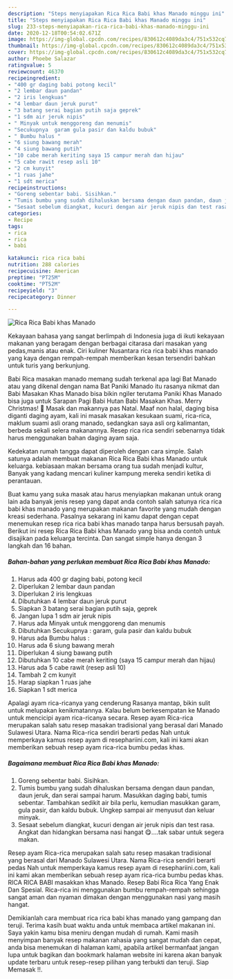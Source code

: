 ```yaml
---
description: "Steps menyiapakan Rica Rica Babi khas Manado minggu ini"
title: "Steps menyiapakan Rica Rica Babi khas Manado minggu ini"
slug: 233-steps-menyiapakan-rica-rica-babi-khas-manado-minggu-ini
date: 2020-12-18T00:54:02.671Z
image: https://img-global.cpcdn.com/recipes/830612c4089da3c4/751x532cq70/rica-rica-babi-khas-manado-foto-resep-utama.jpg
thumbnail: https://img-global.cpcdn.com/recipes/830612c4089da3c4/751x532cq70/rica-rica-babi-khas-manado-foto-resep-utama.jpg
cover: https://img-global.cpcdn.com/recipes/830612c4089da3c4/751x532cq70/rica-rica-babi-khas-manado-foto-resep-utama.jpg
author: Phoebe Salazar
ratingvalue: 5
reviewcount: 46370
recipeingredient:
- "400 gr daging babi potong kecil"
- "2 lembar daun pandan"
- "2 iris lengkuas"
- "4 lembar daun jeruk purut"
- "3 batang serai bagian putih saja geprek"
- "1 sdm air jeruk nipis"
- " Minyak untuk menggoreng dan menumis"
- "Secukupnya  garam gula pasir dan kaldu bubuk"
- " Bumbu halus "
- "6 siung bawang merah"
- "4 siung bawang putih"
- "10 cabe merah keriting saya 15 campur merah dan hijau"
- "5 cabe rawit resep asli 10"
- "2 cm kunyit"
- "1 ruas jahe"
- "1 sdt merica"
recipeinstructions:
- "Goreng sebentar babi. Sisihkan."
- "Tumis bumbu yang sudah dihaluskan bersama dengan daun pandan, daun jeruk, dan serai sampai harum. Masukkan daging babi, tumis sebentar. Tambahkan sedikit air bila perlu, kemudian masukkan garam, gula pasir, dan kaldu bubuk. Ungkep sampai air menyusut dan keluar minyak."
- "Sesaat sebelum diangkat, kucuri dengan air jeruk nipis dan test rasa. Angkat dan hidangkan bersama nasi hangat 😋....tak sabar untuk segera makan."
categories:
- Recipe
tags:
- rica
- rica
- babi

katakunci: rica rica babi 
nutrition: 288 calories
recipecuisine: American
preptime: "PT25M"
cooktime: "PT52M"
recipeyield: "3"
recipecategory: Dinner

---
```



![Rica Rica Babi khas Manado](https://img-global.cpcdn.com/recipes/830612c4089da3c4/751x532cq70/rica-rica-babi-khas-manado-foto-resep-utama.jpg)

Kekayaan bahasa yang sangat berlimpah di Indonesia juga di ikuti kekayaan makanan yang beragam dengan berbagai citarasa dari masakan yang pedas,manis atau enak. Ciri kuliner Nusantara rica rica babi khas manado yang kaya dengan rempah-rempah memberikan kesan tersendiri bahkan untuk turis yang berkunjung.


Babi Rica masakan manado memang sudah terkenal apa lagi Bat Manado atau yang dikenal dengan nama Bat Paniki Manado itu rasanya nikmat dan Babi Masakan Khas Manado bisa bikin ngiler terutama Paniki Khas Manado bisa juga untuk Sarapan Pagi Babi Hutan Babi Masakan Khas. Merry Christmas! 🎅 Masak dan makannya pas Natal. Maaf non halal, daging bisa diganti daging ayam, kali ini masak masakan kesukaan suami, rica-rica, maklum suami asli orang manado, sedangkan saya asli org kalimantan, berbeda sekali selera makanannya. Resep rica rica sendiri sebenarnya tidak harus menggunakan bahan daging ayam saja.

Kedekatan rumah tangga dapat diperoleh dengan cara simple. Salah satunya adalah membuat makanan Rica Rica Babi khas Manado untuk keluarga. kebiasaan makan bersama orang tua sudah menjadi kultur, Banyak yang kadang mencari kuliner kampung mereka sendiri ketika di perantauan.

Buat kamu yang suka masak atau harus menyiapkan makanan untuk orang lain ada banyak jenis resep yang dapat anda contoh salah satunya rica rica babi khas manado yang merupakan makanan favorite yang mudah dengan kreasi sederhana. Pasalnya sekarang ini kamu dapat dengan cepat menemukan resep rica rica babi khas manado tanpa harus bersusah payah.
Berikut ini resep Rica Rica Babi khas Manado yang bisa anda contoh untuk disajikan pada keluarga tercinta. Dan sangat simple hanya dengan 3 langkah dan 16 bahan.


<!--inarticleads1-->

##### Bahan-bahan yang perlukan membuat Rica Rica Babi khas Manado:

1. Harus ada 400 gr daging babi, potong kecil
1. Diperlukan 2 lembar daun pandan
1. Diperlukan 2 iris lengkuas
1. Dibutuhkan 4 lembar daun jeruk purut
1. Siapkan 3 batang serai bagian putih saja, geprek
1. Jangan lupa 1 sdm air jeruk nipis
1. Harus ada  Minyak untuk menggoreng dan menumis
1. Dibutuhkan Secukupnya : garam, gula pasir dan kaldu bubuk
1. Harus ada  Bumbu halus :
1. Harus ada 6 siung bawang merah
1. Diperlukan 4 siung bawang putih
1. Dibutuhkan 10 cabe merah keriting (saya 15 campur merah dan hijau)
1. Harus ada 5 cabe rawit (resep asli 10)
1. Tambah 2 cm kunyit
1. Harap siapkan 1 ruas jahe
1. Siapkan 1 sdt merica


Apalagi ayam rica-ricanya yang cenderung Rasanya mantap, bikin sulit untuk melupakan kenikmatannya. Kalau belum berkesempatan ke Manado untuk mencicipi ayam rica-ricanya secara. Resep ayam Rica-rica merupakan salah satu resep masakan tradisional yang berasal dari Manado Sulawesi Utara. Nama Rica-rica sendiri berarti pedas Nah untuk memperkaya kamus resep ayam di resephariini.com, kali ini kami akan memberikan sebuah resep ayam rica-rica bumbu pedas khas. 

<!--inarticleads2-->

##### Bagaimana membuat  Rica Rica Babi khas Manado:

1. Goreng sebentar babi. Sisihkan.
1. Tumis bumbu yang sudah dihaluskan bersama dengan daun pandan, daun jeruk, dan serai sampai harum. Masukkan daging babi, tumis sebentar. Tambahkan sedikit air bila perlu, kemudian masukkan garam, gula pasir, dan kaldu bubuk. Ungkep sampai air menyusut dan keluar minyak.
1. Sesaat sebelum diangkat, kucuri dengan air jeruk nipis dan test rasa. Angkat dan hidangkan bersama nasi hangat 😋....tak sabar untuk segera makan.


Resep ayam Rica-rica merupakan salah satu resep masakan tradisional yang berasal dari Manado Sulawesi Utara. Nama Rica-rica sendiri berarti pedas Nah untuk memperkaya kamus resep ayam di resephariini.com, kali ini kami akan memberikan sebuah resep ayam rica-rica bumbu pedas khas. RICA RICA BABI masakkan khas Manado. Resep Babi Rica Rica Yang Enak Dan Spesial. Rica-rica ini menggunakan bumbu rempah-rempah sehingga sangat aman dan nyaman dimakan dengan menggunakan nasi yang masih hangat. 

Demikianlah cara membuat rica rica babi khas manado yang gampang dan teruji. Terima kasih buat waktu anda untuk membaca artikel makanan ini. Saya yakin kamu bisa meniru dengan mudah di rumah. Kami masih menyimpan banyak resep makanan rahasia yang sangat mudah dan cepat, anda bisa menemukan di halaman kami, apabila artikel bermanfaat jangan lupa untuk bagikan dan bookmark halaman website ini karena akan banyak update terbaru untuk resep-resep pilihan yang terbukti dan teruji. Siap Memasak !!. 
